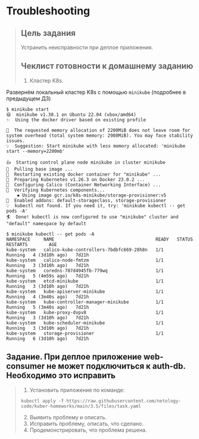 # Troubleshooting

>## Цель задания
>
>Устранить неисправности при деплое приложения.
>
>## Чеклист готовности к домашнему заданию
>
>1. Кластер K8s.

Развернём локальный кластер K8s с помощью `minikube` (подробнее в предыдущем ДЗ)
```shell
$ minikube start
😄  minikube v1.30.1 on Ubuntu 22.04 (vbox/amd64)
✨  Using the docker driver based on existing profile

🧯  The requested memory allocation of 2200MiB does not leave room for system overhead (total system memory: 2980MiB). You may face stability issues.
💡  Suggestion: Start minikube with less memory allocated: 'minikube start --memory=2200mb'

👍  Starting control plane node minikube in cluster minikube
🚜  Pulling base image ...
🔄  Restarting existing docker container for "minikube" ...
🐳  Preparing Kubernetes v1.26.3 on Docker 23.0.2 ...
🔗  Configuring Calico (Container Networking Interface) ...
🔎  Verifying Kubernetes components...
    ▪ Using image gcr.io/k8s-minikube/storage-provisioner:v5
🌟  Enabled addons: default-storageclass, storage-provisioner
💡  kubectl not found. If you need it, try: 'minikube kubectl -- get pods -A'
🏄  Done! kubectl is now configured to use "minikube" cluster and "default" namespace by default

$ minikube kubectl -- get pods -A
NAMESPACE     NAME                                      READY   STATUS    RESTARTS        AGE
kube-system   calico-kube-controllers-7bdbfc669-28h8n   1/1     Running   4 (3d10h ago)   7d21h
kube-system   calico-node-fmtzm                         1/1     Running   3 (3d10h ago)   7d21h
kube-system   coredns-787d4945fb-779wq                  1/1     Running   5 (4m59s ago)   7d21h
kube-system   etcd-minikube                             1/1     Running   3 (3d10h ago)   7d21h
kube-system   kube-apiserver-minikube                   1/1     Running   4 (3m40s ago)   7d21h
kube-system   kube-controller-manager-minikube          1/1     Running   5 (3m40s ago)   7d21h
kube-system   kube-proxy-dvpv8                          1/1     Running   3 (3d10h ago)   7d21h
kube-system   kube-scheduler-minikube                   1/1     Running   3 (3d10h ago)   7d21h
kube-system   storage-provisioner                       1/1     Running   6 (3d10h ago)   7d21h
```

## Задание. При деплое приложение web-consumer не может подключиться к auth-db. Необходимо это исправить

>1. Установить приложение по команде:
>```shell
>kubectl apply -f https://raw.githubusercontent.com/netology-code/kuber-homeworks/main/3.5/files/task.yaml
>```
>2. Выявить проблему и описать.
>3. Исправить проблему, описать, что сделано.
>4. Продемонстрировать, что проблема решена.
